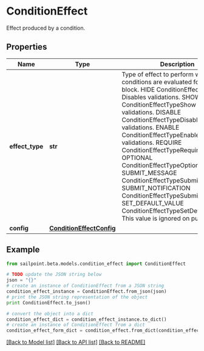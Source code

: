 # ConditionEffect

Effect produced by a condition.

## Properties

Name | Type | Description | Notes
------------ | ------------- | ------------- | -------------
**effect_type** | **str** | Type of effect to perform when the conditions are evaluated for this logic block. HIDE ConditionEffectTypeHide  Disables validations. SHOW ConditionEffectTypeShow  Enables validations. DISABLE ConditionEffectTypeDisable  Disables validations. ENABLE ConditionEffectTypeEnable  Enables validations. REQUIRE ConditionEffectTypeRequire OPTIONAL ConditionEffectTypeOptional SUBMIT_MESSAGE ConditionEffectTypeSubmitMessage SUBMIT_NOTIFICATION ConditionEffectTypeSubmitNotification SET_DEFAULT_VALUE ConditionEffectTypeSetDefaultValue  This value is ignored on purpose. | [optional] 
**config** | [**ConditionEffectConfig**](ConditionEffectConfig.md) |  | [optional] 

## Example

```python
from sailpoint.beta.models.condition_effect import ConditionEffect

# TODO update the JSON string below
json = "{}"
# create an instance of ConditionEffect from a JSON string
condition_effect_instance = ConditionEffect.from_json(json)
# print the JSON string representation of the object
print ConditionEffect.to_json()

# convert the object into a dict
condition_effect_dict = condition_effect_instance.to_dict()
# create an instance of ConditionEffect from a dict
condition_effect_form_dict = condition_effect.from_dict(condition_effect_dict)
```
[[Back to Model list]](../README.md#documentation-for-models) [[Back to API list]](../README.md#documentation-for-api-endpoints) [[Back to README]](../README.md)


